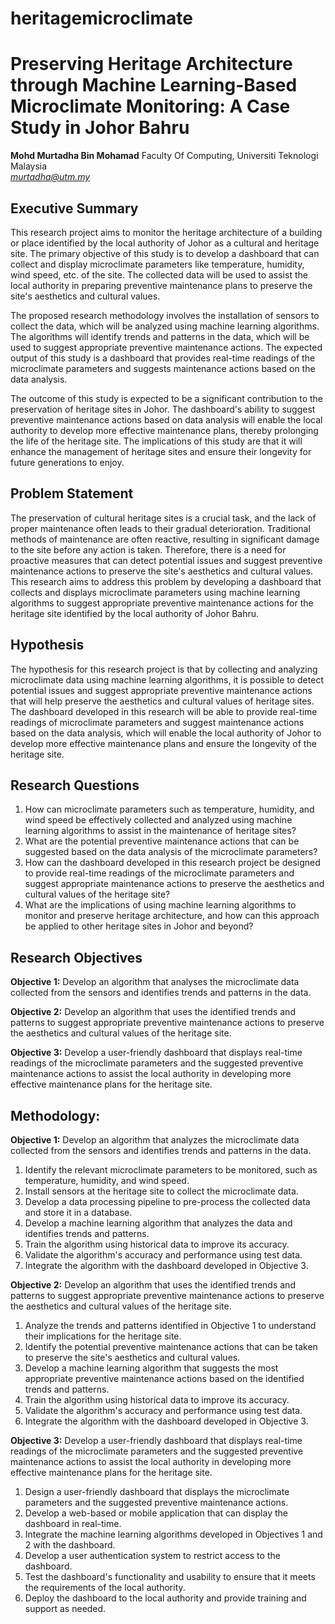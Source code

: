 # heritagemicroclimate

# Preserving Heritage Architecture through Machine Learning-Based Microclimate Monitoring: A Case Study in Johor Bahru

**Mohd Murtadha Bin Mohamad**
Faculty Of Computing, Universiti Teknologi Malaysia  
*murtadha@utm.my*

## Executive Summary

This research project aims to monitor the heritage architecture of a building or place identified by the local authority of Johor as a cultural and heritage site. The primary objective of this study is to develop a dashboard that can collect and display microclimate parameters like temperature, humidity, wind speed, etc. of the site. The collected data will be used to assist the local authority in preparing preventive maintenance plans to preserve the site's aesthetics and cultural values.

The proposed research methodology involves the installation of sensors to collect the data, which will be analyzed using machine learning algorithms. The algorithms will identify trends and patterns in the data, which will be used to suggest appropriate preventive maintenance actions. The expected output of this study is a dashboard that provides real-time readings of the microclimate parameters and suggests maintenance actions based on the data analysis.

The outcome of this study is expected to be a significant contribution to the preservation of heritage sites in Johor. The dashboard's ability to suggest preventive maintenance actions based on data analysis will enable the local authority to develop more effective maintenance plans, thereby prolonging the life of the heritage site. The implications of this study are that it will enhance the management of heritage sites and ensure their longevity for future generations to enjoy.

## Problem Statement

The preservation of cultural heritage sites is a crucial task, and the lack of proper maintenance often leads to their gradual deterioration. Traditional methods of maintenance are often reactive, resulting in significant damage to the site before any action is taken. Therefore, there is a need for proactive measures that can detect potential issues and suggest preventive maintenance actions to preserve the site's aesthetics and cultural values. This research aims to address this problem by developing a dashboard that collects and displays microclimate parameters using machine learning algorithms to suggest appropriate preventive maintenance actions for the heritage site identified by the local authority of Johor Bahru.

## Hypothesis

The hypothesis for this research project is that by collecting and analyzing microclimate data using machine learning algorithms, it is possible to detect potential issues and suggest appropriate preventive maintenance actions that will help preserve the aesthetics and cultural values of heritage sites. The dashboard developed in this research will be able to provide real-time readings of microclimate parameters and suggest maintenance actions based on the data analysis, which will enable the local authority of Johor to develop more effective maintenance plans and ensure the longevity of the heritage site.

## Research Questions

1. How can microclimate parameters such as temperature, humidity, and wind speed be effectively collected and analyzed using machine learning algorithms to assist in the maintenance of heritage sites?
2. What are the potential preventive maintenance actions that can be suggested based on the data analysis of the microclimate parameters?
3. How can the dashboard developed in this research project be designed to provide real-time readings of the microclimate parameters and suggest appropriate maintenance actions to preserve the aesthetics and cultural values of the heritage site?
4. What are the implications of using machine learning algorithms to monitor and preserve heritage architecture, and how can this approach be applied to other heritage sites in Johor and beyond?

## Research Objectives

**Objective 1:** Develop an algorithm that analyses the microclimate data collected from the sensors and identifies trends and patterns in the data.

**Objective 2:** Develop an algorithm that uses the identified trends and patterns to suggest appropriate preventive maintenance actions to preserve the aesthetics and cultural values of the heritage site.

**Objective 3:** Develop a user-friendly dashboard that displays real-time readings of the microclimate parameters and the suggested preventive maintenance actions to assist the local authority in developing more effective maintenance plans for the heritage site.

## Methodology:

**Objective 1:** Develop an algorithm that analyzes the microclimate data collected from the sensors and identifies trends and patterns in the data.

1. Identify the relevant microclimate parameters to be monitored, such as temperature, humidity, and wind speed.
2. Install sensors at the heritage site to collect the microclimate data.
3. Develop a data processing pipeline to pre-process the collected data and store it in a database.
4. Develop a machine learning algorithm that analyzes the data and identifies trends and patterns.
5. Train the algorithm using historical data to improve its accuracy.
6. Validate the algorithm's accuracy and performance using test data.
7. Integrate the algorithm with the dashboard developed in Objective 3.

**Objective 2:** Develop an algorithm that uses the identified trends and patterns to suggest appropriate preventive maintenance actions to preserve the aesthetics and cultural values of the heritage site.

1. Analyze the trends and patterns identified in Objective 1 to understand their implications for the heritage site.
2. Identify the potential preventive maintenance actions that can be taken to preserve the site's aesthetics and cultural values.
3. Develop a machine learning algorithm that suggests the most appropriate preventive maintenance actions based on the identified trends and patterns.
4. Train the algorithm using historical data to improve its accuracy.
5. Validate the algorithm's accuracy and performance using test data.
6. Integrate the algorithm with the dashboard developed in Objective 3.

**Objective 3:** Develop a user-friendly dashboard that displays real-time readings of the microclimate parameters and the suggested preventive maintenance actions to assist the local authority in developing more effective maintenance plans for the heritage site.

1. Design a user-friendly dashboard that displays the microclimate parameters and the suggested preventive maintenance actions.
2. Develop a web-based or mobile application that can display the dashboard in real-time.
3. Integrate the machine learning algorithms developed in Objectives 1 and 2 with the dashboard.
4. Develop a user authentication system to restrict access to the dashboard.
5. Test the dashboard's functionality and usability to ensure that it meets the requirements of the local authority.
6. Deploy the dashboard to the local authority and provide training and support as needed.

